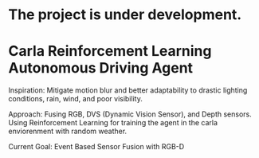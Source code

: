 # The project is under development.
# Carla Reinforcement Learning Autonomous Driving Agent

Inspiration: Mitigate motion blur and better adaptability to drastic lighting conditions, rain, wind, and poor visibility.

Approach: Fusing RGB, DVS (Dynamic Vision Sensor), and Depth sensors. Using Reinforcement Learning for training the agent in the carla enviorenment with random weather.

Current Goal: Event Based Sensor Fusion with RGB-D
